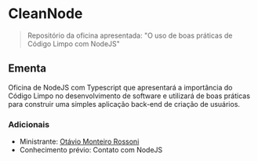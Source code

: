 # CleanNode
> Repositório da oficina apresentada: "O uso de boas práticas de Código Limpo com NodeJS"

## Ementa
Oficina de NodeJS com Typescript que apresentará a importância do Código Limpo no desenvolvimento de software e utilizará de boas práticas para construir uma simples aplicação back-end de criação de usuários.

### Adicionais
- Ministrante: [Otávio Monteiro Rossoni](https://github.com/Otarossoni)
- Conhecimento prévio: Contato com NodeJS

